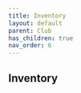 ```yaml
---
title: Inventory
layout: default
parent: Club
has_children: true
nav_order: 6
---
```


## Inventory
